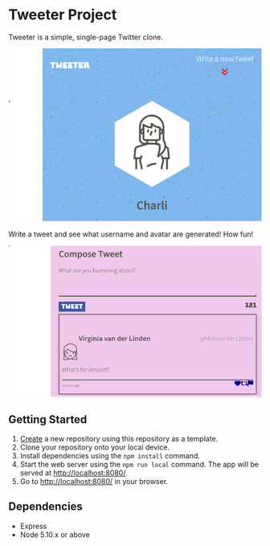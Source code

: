 # Tweeter Project

Tweeter is a simple, single-page Twitter clone.

!["Tweeter Screenshot"](/public/images/tweeter.png)

Write a tweet and see what username and avatar are generated! How fun!

!["Tweet Screenshot"](/public/images/tweet.png)

## Getting Started

1. [Create](https://docs.github.com/en/repositories/creating-and-managing-repositories/creating-a-repository-from-a-template) a new repository using this repository as a template.
2. Clone your repository onto your local device.
3. Install dependencies using the `npm install` command.
3. Start the web server using the `npm run local` command. The app will be served at <http://localhost:8080/>.
4. Go to <http://localhost:8080/> in your browser.

## Dependencies

- Express
- Node 5.10.x or above
